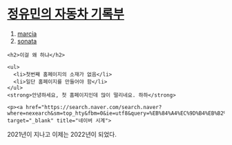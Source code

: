 <!doctype html>
<html>
<head>
    <title>정유민의 자동차 기록부</title>
    <meta charset="utf-8">
</head>
<body>
    <h1><a href="yumin's car.html">정유민의 자동차 기록부</a></h1>
    <ol>
      <li><a href="marcia.html">marcia</a></li>
      <li><a href="sonata.html">sonata</a></li>
    </ol>

    <h2>이걸 왜 하냐</h2>

    <ul>
      <li>첫번째 홈페이지의 소재가 없음</li>
      <li>일단 홈페이지를 만들어야 함</li>
    </ul>
    <strong>안녕하세요, 첫 홈페이지인데 많이 떨리네요. 하하</strong>

    <p><a href="https://search.naver.com/search.naver?where=nexearch&sm=top_hty&fbm=0&ie=utf8&query=%EB%84%A4%EC%9D%B4%EB%B2%84+%EC%8B%9C%EA%B3%84" target="_blank" title="네이버 시계">
2021년이 지나고 이제는 2022년이 되었다. </a></p>
    </body>
    </html>
